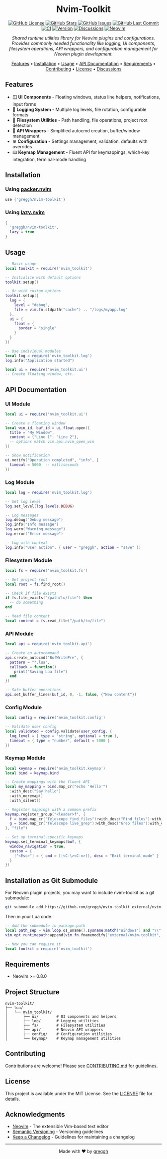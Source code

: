<div align="center">

# Nvim-Toolkit

[![GitHub License](https://img.shields.io/github/license/greggh/nvim-toolkit?style=flat-square)](https://github.com/greggh/nvim-toolkit/blob/main/LICENSE)
[![GitHub Stars](https://img.shields.io/github/stars/greggh/nvim-toolkit?style=flat-square)](https://github.com/greggh/nvim-toolkit/stargazers)
[![GitHub Issues](https://img.shields.io/github/issues/greggh/nvim-toolkit?style=flat-square)](https://github.com/greggh/nvim-toolkit/issues)
[![GitHub Last Commit](https://img.shields.io/github/last-commit/greggh/nvim-toolkit?style=flat-square)](https://github.com/greggh/nvim-toolkit/commits/main)
[![CI](https://img.shields.io/github/actions/workflow/status/greggh/nvim-toolkit/ci.yml?branch=main&style=flat-square&logo=github)](https://github.com/greggh/nvim-toolkit/actions/workflows/ci.yml)
[![Version](https://img.shields.io/badge/Version-0.1.0-blue?style=flat-square)](https://github.com/greggh/nvim-toolkit/releases/tag/v0.1.0)
[![Discussions](https://img.shields.io/github/discussions/greggh/nvim-toolkit?style=flat-square&logo=github)](https://github.com/greggh/nvim-toolkit/discussions)
[![Neovim](https://img.shields.io/badge/Neovim-0.8.0+-blueviolet.svg?style=flat-square&logo=neovim)](https://neovim.io)

*Shared runtime utilities library for Neovim plugins and configurations. Provides commonly needed functionality like logging, UI components, filesystem operations, API wrappers, and configuration management for Neovim plugin development.*

[Features](#features) •
[Installation](#installation) •
[Usage](#usage) •
[API Documentation](#api-documentation) •
[Requirements](#requirements) •
[Contributing](#contributing) •
[License](#license) •
[Discussions](https://github.com/greggh/nvim-toolkit/discussions)

</div>

## Features

- 🪟 **UI Components** - Floating windows, status line helpers, notifications, input forms
- 📝 **Logging System** - Multiple log levels, file rotation, configurable formats
- 📂 **Filesystem Utilities** - Path handling, file operations, project root detection
- 🔌 **API Wrappers** - Simplified autocmd creation, buffer/window management
- ⚙️ **Configuration** - Settings management, validation, defaults with overrides
- ⌨️ **Keymap Management** - Fluent API for keymappings, which-key integration, terminal-mode handling

## Installation

### Using [packer.nvim](https://github.com/wbthomason/packer.nvim)

```lua
use {'greggh/nvim-toolkit'}
```

### Using [lazy.nvim](https://github.com/folke/lazy.nvim)

```lua
{
  'greggh/nvim-toolkit',
  lazy = true
}
```

## Usage

```lua
-- Basic usage
local toolkit = require('nvim_toolkit')

-- Initialize with default options
toolkit.setup()

-- Or with custom options
toolkit.setup({
  log = {
    level = "debug",
    file = vim.fn.stdpath("cache") .. "/logs/myapp.log"
  },
  ui = {
    float = {
      border = "single"
    }
  }
})

-- Use individual modules
local log = require('nvim_toolkit.log')
log.info("Application started")

local ui = require('nvim_toolkit.ui')
-- Create floating window, etc.
```

## API Documentation

### UI Module

```lua
local ui = require('nvim_toolkit.ui')

-- Create a floating window
local win_id, buf_id = ui.float.open({
  title = "My Window",
  content = {"Line 1", "Line 2"},
  -- options match vim.api.nvim_open_win
})

-- Show notification
ui.notify("Operation completed", "info", {
  timeout = 5000  -- milliseconds
})
```

### Log Module

```lua
local log = require('nvim_toolkit.log')

-- Set log level
log.set_level(log.levels.DEBUG)

-- Log messages
log.debug("Debug message")
log.info("Info message")
log.warn("Warning message")
log.error("Error message")

-- Log with context
log.info("User action", { user = "greggh", action = "save" })
```

### Filesystem Module

```lua
local fs = require('nvim_toolkit.fs')

-- Get project root
local root = fs.find_root()

-- Check if file exists
if fs.file_exists("/path/to/file") then
  -- do something
end

-- Read file content
local content = fs.read_file("/path/to/file")
```

### API Module

```lua
local api = require('nvim_toolkit.api')

-- Create an autocommand
api.create_autocmd("BufWritePre", {
  pattern = "*.lua",
  callback = function() 
    print("Saving Lua file")
  end
})

-- Safe buffer operations
api.set_buffer_lines(buf_id, 0, -1, false, {"New content"})
```

### Config Module

```lua
local config = require('nvim_toolkit.config')

-- Validate user config
local validated = config.validate(user_config, {
  log_level = { type = "string", optional = true },
  timeout = { type = "number", default = 5000 }
})
```

### Keymap Module

```lua
local keymap = require('nvim_toolkit.keymap')
local bind = keymap.bind

-- Create mappings with the fluent API
local my_mapping = bind.map_cr("echo 'Hello'")
  :with_desc("Say hello")
  :with_noremap()
  :with_silent()

-- Register mappings with a common prefix
keymap.register_group("<leader>f", {
  f = bind.map_cr("Telescope find_files"):with_desc("Find files"):with_common_options(),
  g = bind.map_cr("Telescope live_grep"):with_desc("Grep files"):with_common_options(),
}, "file")

-- Set up terminal-specific keymaps
keymap.set_terminal_keymaps(buf, {
  window_navigation = true,
  custom = {
    ["<Esc>"] = { cmd = [[<C-\><C-n>]], desc = "Exit terminal mode" }
  }
})
```

## Installation as Git Submodule

For Neovim plugin projects, you may want to include nvim-toolkit as a git submodule:

```bash
git submodule add https://github.com/greggh/nvim-toolkit external/nvim-toolkit
```

Then in your Lua code:

```lua
-- Add the submodule to package.path
local path_sep = vim.loop.os_uname().sysname:match("Windows") and "\\" or "/"
vim.opt.runtimepath:append(vim.fn.fnamemodify("external/nvim-toolkit", ":p"))

-- Now you can require it
local toolkit = require('nvim_toolkit')
```

## Requirements

- Neovim >= 0.8.0

## Project Structure

```
nvim-toolkit/
├── lua/
│   └── nvim_toolkit/
│       ├── ui/        # UI components and helpers
│       ├── log/       # Logging utilities
│       ├── fs/        # Filesystem utilities
│       ├── api/       # Neovim API wrappers
│       ├── config/    # Configuration utilities
│       └── keymap/    # Keymap management utilities
```

## Contributing

Contributions are welcome! Please see [CONTRIBUTING.md](CONTRIBUTING.md) for guidelines.

## License

This project is available under the MIT License. See the [LICENSE](LICENSE) file for details.

## Acknowledgments

- [Neovim](https://neovim.io/) - The extensible Vim-based text editor
- [Semantic Versioning](https://semver.org/) - Versioning guidelines
- [Keep a Changelog](https://keepachangelog.com/) - Guidelines for maintaining a changelog

---

<div align="center">
  <p>Made with ❤️ by <a href="https://github.com/greggh">greggh</a></p>
</div>